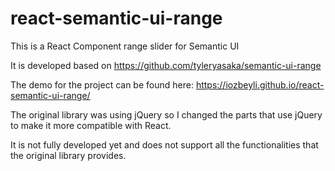 # react-semantic-ui-range
This is a React Component range slider for Semantic UI

It is developed based on https://github.com/tyleryasaka/semantic-ui-range

The demo for the project can be found here: https://iozbeyli.github.io/react-semantic-ui-range/

The original library was using jQuery so I changed the parts that use jQuery to make it more compatible with React.

It is not fully developed yet and does not support all the functionalities that the original library provides.
